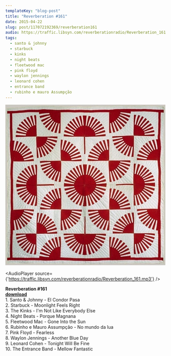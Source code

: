 ```yaml
---
templateKey: "blog-post"
title: "Reverberation #161"
date: 2015-04-22
slug: post/117072192369/reverberation161
audio: https://traffic.libsyn.com/reverberationradio/Reverberation_161.mp3
tags:
  - santo & johnny
  - starbuck
  - kinks
  - night beats
  - fleetwood mac
  - pink floyd
  - waylon jennings
  - leonard cohen
  - entrance band
  - rubinho e mauro Assumpção
---
```


![Reverberation #161](../images/66d0c5c513b9f13f28e12dbd57ebd791cbd31bd6d47c494c7eb0a27bd437707a.jpg)

<AudioPlayer source={'https://traffic.libsyn.com/reverberationradio/Reverberation_161.mp3'} />

<p><b>Reverberation #161<br /><a href="https://traffic.libsyn.com/reverberationradio/Reverberation_161.mp3">download</a></b><br />1. Santo &amp; Johnny - El Condor Pasa<br />2. Starbuck - Moonlight Feels Right<br />3. The Kinks - I'm Not Like Everybody Else<br />4. Night Beats - Porque Magnana<br />5. Fleetwood Mac - Gone Into the Sun<br />6. Rubinho e Mauro Assump&ccedil;&atilde;o - No mundo da lua<br />7. Pink Floyd - Fearless<br />8. Waylon Jennings - Another Blue Day<br />9. Leonard Cohen - Tonight Will Be Fine<br />10. The Entrance Band - Mellow Fantastic</p>
